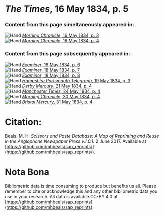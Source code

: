 # *The Times*, 16 May 1834, p. 5  
  
### Content from this page simeltaneously appeared in:  
![Hand](http://scissorsandpaste.net/wp-content/uploads/2017/06/smallhandpointer.png) [*Morning Chronicle*, 16 May 1834, p. 3](https://mhbeals.github.io/sap_html/Morning-Chronicle/Morning-Chronicle-16-May-1834-p-3)  
![Hand](http://scissorsandpaste.net/wp-content/uploads/2017/06/smallhandpointer.png) [*Morning Chronicle*, 16 May 1834, p. 4](https://mhbeals.github.io/sap_html/Morning-Chronicle/Morning-Chronicle-16-May-1834-p-4)  
  
### Content from this page subsequently appeared in:  
![Hand](http://scissorsandpaste.net/wp-content/uploads/2017/06/smallhandpointer.png) [*Examiner*, 18 May 1834, p. 6](https://mhbeals.github.io/sap_html/Examiner/Examiner-18-May-1834-p-6)  
![Hand](http://scissorsandpaste.net/wp-content/uploads/2017/06/smallhandpointer.png) [*Examiner*, 18 May 1834, p. 7](https://mhbeals.github.io/sap_html/Examiner/Examiner-18-May-1834-p-7)  
![Hand](http://scissorsandpaste.net/wp-content/uploads/2017/06/smallhandpointer.png) [*Examiner*, 18 May 1834, p. 8](https://mhbeals.github.io/sap_html/Examiner/Examiner-18-May-1834-p-8)  
![Hand](http://scissorsandpaste.net/wp-content/uploads/2017/06/smallhandpointer.png) [*Hampshire Portsmouth Telegraph*, 19 May 1834, p. 3](https://mhbeals.github.io/sap_html/Hampshire-Portsmouth-Telegraph/Hampshire-Portsmouth-Telegraph-19-May-1834-p-3)  
![Hand](http://scissorsandpaste.net/wp-content/uploads/2017/06/smallhandpointer.png) [*Derby Mercury*, 21 May 1834, p. 4](https://mhbeals.github.io/sap_html/Derby-Mercury/Derby-Mercury-21-May-1834-p-4)  
![Hand](http://scissorsandpaste.net/wp-content/uploads/2017/06/smallhandpointer.png) [*Manchester Times*, 24 May 1834, p. 4](https://mhbeals.github.io/sap_html/Manchester-Times/Manchester-Times-24-May-1834-p-4)  
![Hand](http://scissorsandpaste.net/wp-content/uploads/2017/06/smallhandpointer.png) [*Morning Chronicle*, 30 May 1834, p. 4](https://mhbeals.github.io/sap_html/Morning-Chronicle/Morning-Chronicle-30-May-1834-p-4)  
![Hand](http://scissorsandpaste.net/wp-content/uploads/2017/06/smallhandpointer.png) [*Bristol Mercury*, 31 May 1834, p. 4](https://mhbeals.github.io/sap_html/Bristol-Mercury/Bristol-Mercury-31-May-1834-p-4)  


# Citation: 

Beals. M. H. *Scissors and Paste Database: A Map of Reprinting and Reuse in the Anglophone Newspaper Press v.1.0.1.* 2 June 2017. Available at [https://github.com/mhbeals/sap_reprints/](https://github.com/mhbeals/sap_reprints/). 

# Nota Bona

Bibliometric data is time consuming to produce but benefits us all. Please remember to cite or acknowledge this and any other bibliometric data you use in your research. All data is available CC-BY 4.0 at [https://github.com/mhbeals/sap_reprints](https://github.com/mhbeals/sap_reprints)